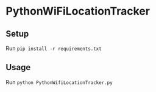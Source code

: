 # PythonWiFiLocationTracker

## Setup

Run `pip install -r requirements.txt`

## Usage

Run `python PythonWifiLocationTracker.py`

